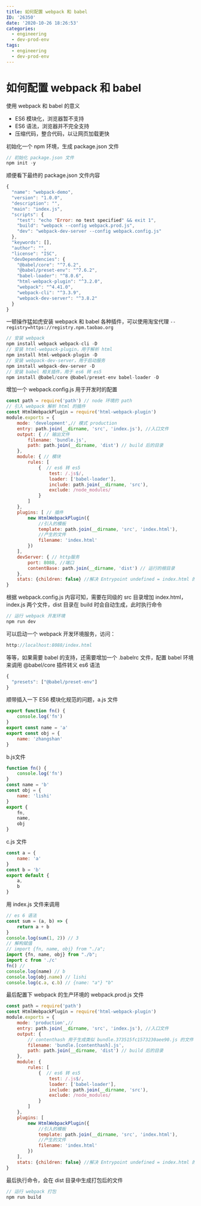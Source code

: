 ```yaml
---
title: 如何配置 webpack 和 babel
ID: '26350'
date: '2020-10-26 18:26:53'
categories:
  - engineering
  - dev-prod-env
tags:
  - engineering
  - dev-prod-env
---
```


# 如何配置 webpack 和 babel

使用 webpack 和 babel 的意义

- ES6 模块化，浏览器暂不支持
- ES6 语法，浏览器并不完全支持
- 压缩代码，整合代码，以让网页加载更快

初始化一个 npm 环境，生成 package.json 文件

``` js 
// 初始化 package.json 文件
npm init -y
```

顺便看下最终的 package.json 文件内容

``` js 
{
  "name": "webpack-demo",
  "version": "1.0.0",
  "description": "",
  "main": "index.js",
  "scripts": {
    "test": "echo "Error: no test specified" && exit 1",
    "build": "webpack --config webpack.prod.js",
    "dev": "webpack-dev-server --config webpack.config.js"
  },
  "keywords": [],
  "author": "",
  "license": "ISC",
  "devDependencies": {
    "@babel/core": "^7.6.2",
    "@babel/preset-env": "^7.6.2",
    "babel-loader": "^8.0.6",
    "html-webpack-plugin": "^3.2.0",
    "webpack": "^4.41.0",
    "webpack-cli": "^3.3.9",
    "webpack-dev-server": "^3.8.2"
  }
}
```

一顿操作猛如虎安装 webpack 和 babel 各种插件，可以使用淘宝代理 `--registry=https://registry.npm.taobao.org`

``` js 
// 安装 webpack
npm install webpack webpack-cli -D
// 安装 html-webpack-plugin，用于解析 html
npm install html-webpack-plugin -D
// 安装 webpack-dev-server，用于启动服务
npm install webpack-dev-server -D
// 安装 babel 相关插件，用于 es6 转 es5
npm install @babel/core @babel/preset-env babel-loader -D
```

增加一个 webpack.config.js 用于开发时的配置

``` js 
const path = require('path') // node 环境的 path
// 引入 webpack 解析 html 的插件
const HtmlWebpackPlugin = require('html-webpack-plugin')
module.exports = {
    mode: 'development',// 模式 production
    entry: path.join(__dirname, 'src', 'index.js'), //入口文件
    output: { // 输出文件
        filename: 'bundle.js',
        path: path.join(__dirname, 'dist') // build 后的目录
    },
    module: { // 模块
        rules: [
            {  // es6 转 es5
                test: /.js$/,
                loader: ['babel-loader'],
                include: path.join(__dirname, 'src'),
                exclude: /node_modules/
            }
        ]
    },
    plugins: [ // 插件
        new HtmlWebpackPlugin({
            //引入的模板
            template: path.join(__dirname, 'src', 'index.html'),
            //产生的文件
            filename: 'index.html'
        })
    ],
    devServer: { // http服务
        port: 8088, //端口
        contentBase: path.join(__dirname, 'dist') // 运行的根目录
    },
    stats: {children: false} //解决 Entrypoint undefined = index.html 的错误
}
```

根据 webpack.config.js 内容可知，需要在同级的 src 目录增加 index.html，index.js 两个文件，dist 目录在 build 时会自动生成，此时执行命令

``` js 
// 运行 webpack 开发环境
npm run dev
```

可以启动一个 webpack 开发环境服务，访问：

``` js 
http://localhost:8088/index.html
```

等等，如果需要 babel 的支持，还需要增加一个 .babelrc 文件，配置 babel 环境来调用 @babel/core 插件转义 es6 语法

``` js 
{
  "presets": ["@babel/preset-env"]
}
```

顺带插入一下 ES6 模块化规范的问题，a.js 文件

``` js 
export function fn() {
    console.log('fn')
}
export const name = 'a'
export const obj = {
    name: 'zhangshan'
}
```

b.js文件

``` js 
function fn() {
    console.log('fn')
}
const name = 'b'
const obj = {
    name: 'lishi'
}
export {
    fn,
    name,
    obj
}
```

c.js 文件

``` js 
const a = {
    name: 'a'
}
const b = 'b'
export default {
    a,
    b
}
```

用 index.js 文件来调用

``` js 
// es 6 语法
const sum = (a, b) => {
    return a + b
}
console.log(sum(1, 2)) // 3
// 解构赋值
// import {fn, name, obj} from "./a";
import {fn, name, obj} from "./b";
import c from './c'
fn() //
console.log(name) // b
console.log(obj.name) // lishi
console.log(c.a, c.b) // {name: "a"} "b"
```

最后配置下 webpack 的生产环境的 webpack.prod.js 文件

``` js 
const path = require('path')
const HtmlWebpackPlugin = require('html-webpack-plugin')
module.exports = {
    mode: 'production',//
    entry: path.join(__dirname, 'src', 'index.js'), //入口文件
    output: {
        // contenthash 用于生成类似 bundle.373515fc1573230aee90.js 的文件
        filename: 'bundle.[contenthash].js',
        path: path.join(__dirname, 'dist') // build 后的目录
    },
    module: {
        rules: [
            {  // es6 转 es5
                test: /.js$/,
                loader: ['babel-loader'],
                include: path.join(__dirname, 'src'),
                exclude: /node_modules/
            }
        ]
    },
    plugins: [
        new HtmlWebpackPlugin({
            //引入的模板
            template: path.join(__dirname, 'src', 'index.html'),
            //产生的文件
            filename: 'index.html'
        })
    ],
    stats: {children: false} //解决 Entrypoint undefined = index.html 的错误
}
```

最后执行命令，会在 dist 目录中生成打包后的文件

``` js 
// 运行 webpack 打包
npm run build
```
 
 
 
 
 
 
 
 
 
 
 
 
 
 
 
 
 
 
 
 
 
 
